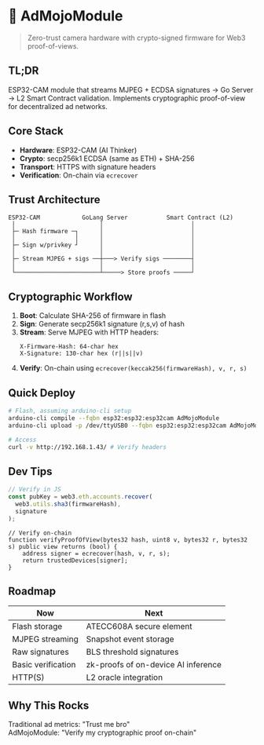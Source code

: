 # 🔐 AdMojoModule

> Zero-trust camera hardware with crypto-signed firmware for Web3 proof-of-views.

## TL;DR
ESP32-CAM module that streams MJPEG + ECDSA signatures → Go Server → L2 Smart Contract validation. Implements cryptographic proof-of-view for decentralized ad networks.

## Core Stack
- **Hardware**: ESP32-CAM (AI Thinker)
- **Crypto**: secp256k1 ECDSA (same as ETH) + SHA-256
- **Transport**: HTTPS with signature headers
- **Verification**: On-chain via `ecrecover`

## Trust Architecture

```
ESP32-CAM            GoLang Server           Smart Contract (L2)
 │                        │                         │
 ├─ Hash firmware ─┐      │                         │
 │                 │      │                         │
 ├─ Sign w/privkey ┘      │                         │
 │                        │                         │
 ├─ Stream MJPEG + sigs ──┼───> Verify sigs ────────┤
 │                        │                         │
 └────────────────────────┴─────> Store proofs ─────┘
```

## Cryptographic Workflow

1. **Boot**: Calculate SHA-256 of firmware in flash
2. **Sign**: Generate secp256k1 signature (r,s,v) of hash
3. **Stream**: Serve MJPEG with HTTP headers:
   ```
   X-Firmware-Hash: 64-char hex
   X-Signature: 130-char hex (r||s||v)
   ```
4. **Verify**: On-chain using `ecrecover(keccak256(firmwareHash), v, r, s)`

## Quick Deploy

```bash
# Flash, assuming arduino-cli setup
arduino-cli compile --fqbn esp32:esp32:esp32cam AdMojoModule
arduino-cli upload -p /dev/ttyUSB0 --fqbn esp32:esp32:esp32cam AdMojoModule

# Access
curl -v http://192.168.1.43/ # Verify headers
```

## Dev Tips

```javascript
// Verify in JS
const pubKey = web3.eth.accounts.recover(
  web3.utils.sha3(firmwareHash),
  signature
);
```

```solidity
// Verify on-chain
function verifyProofOfView(bytes32 hash, uint8 v, bytes32 r, bytes32 s) public view returns (bool) {
    address signer = ecrecover(hash, v, r, s);
    return trustedDevices[signer];
}
```

## Roadmap

| Now | Next |
|-----|------|
| Flash storage | ATECC608A secure element |
| MJPEG streaming | Snapshot event storage |
| Raw signatures | BLS threshold signatures |
| Basic verification | zk-proofs of on-device AI inference |
| HTTP(S) | L2 oracle integration |

## Why This Rocks

Traditional ad metrics: "Trust me bro"  
AdMojoModule: "Verify my cryptographic proof on-chain"